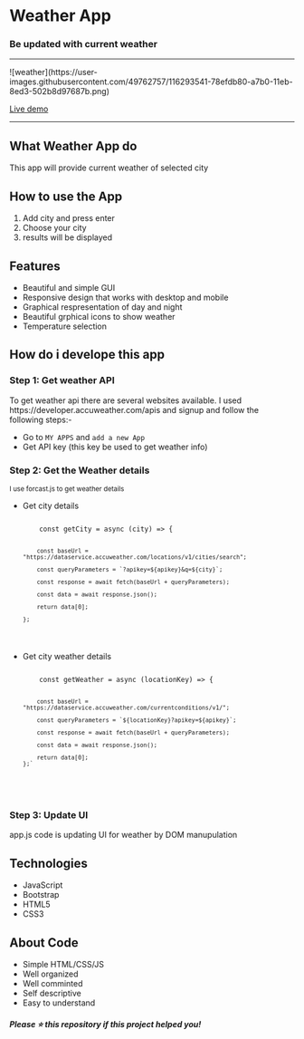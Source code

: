 <h1>Weather App</h1>
<h3>Be updated with current weather</h3>
<hr>
![weather](https://user-images.githubusercontent.com/49762757/116293541-78efdb80-a7b0-11eb-8ed3-502b8d97687b.png)

<a href="https://hamzaweatherapp.netlify.app/">Live demo</a>

<hr>

<h2>What Weather App do</h2>
<p>This app will provide current weather of selected city</p>

<h2>How to use the App</h2>
<ol>
    <li>Add city and press enter</li>
    <li>Choose your city</li>
    <li>results will be displayed</li>    
</ol>

<h2>Features</h2>
<ul>
    <li>Beautiful and simple GUI</li>
    <li>Responsive design that works with desktop and mobile</li>
    <li>Graphical respresentation of day and night</li>
    <li>Beautiful grphical icons to show weather</li>
    <li>Temperature selection</li>    
</ul>

<h2>How do i develope this app</h2>
<h3>Step 1: Get weather API</h3>
<p>To get weather api there are several websites available. I used https://developer.accuweather.com/apis  and signup and follow the following steps:-</p>
<ul>
    <li>Go to <code>MY APPS</code> and <code>add a new App</code></li>
    <li>Get API key (this key be used to get weather info)</li>
</ul>

<h3>Step 2: Get the Weather details</h3>
<small>I use forcast.js to get weather details</small>
<ul>
    <li>Get city details</li>
<code>
<pre>
    const getCity = async (city) => {
        
        const baseUrl = "https://dataservice.accuweather.com/locations/v1/cities/search";

        const queryParameters = `?apikey=${apikey}&q=${city}`;

        const response = await fetch(baseUrl + queryParameters);

        const data = await response.json();

        return data[0];

    };

</pre>
</code>

<li>Get city weather details</li>
<code>
<pre>
    const getWeather = async (locationKey) => {

        const baseUrl = "https://dataservice.accuweather.com/currentconditions/v1/";

        const queryParameters = `${locationKey}?apikey=${apikey}`;

        const response = await fetch(baseUrl + queryParameters);

        const data = await response.json();

        return data[0];
    };`

</pre>
</code>
</ul>

<h3>Step 3: Update UI</h3>
<p>app.js code is updating UI for weather by DOM manupulation</p>

<h2>Technologies</h2>
<ul>
    <li>JavaScript</li>
    <li>Bootstrap</li>
    <li>HTML5</li>
    <li>CSS3</li>
</ul>

<h2>About Code</h2>
<ul>
    <li>Simple HTML/CSS/JS</li>
    <li>Well organized</li>
    <li>Well comminted</li>
    <li>Self descriptive</li>
    <li>Easy to understand</li>
</ul>

<h5>Please ⭐️ this repository if this project helped you!</h5>
